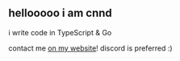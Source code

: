 ## hellooooo i am cnnd

i write code in TypeScript & Go

contact me [on my website](https://cnnd.dev)! discord is preferred :)
